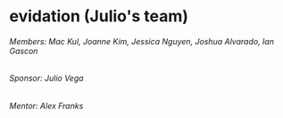 # evidation (Julio's team)

###### Members: Mac Kul, Joanne Kim, Jessica Nguyen, Joshua Alvarado, Ian Gascon
###### Sponsor: Julio Vega
###### Mentor: Alex Franks

